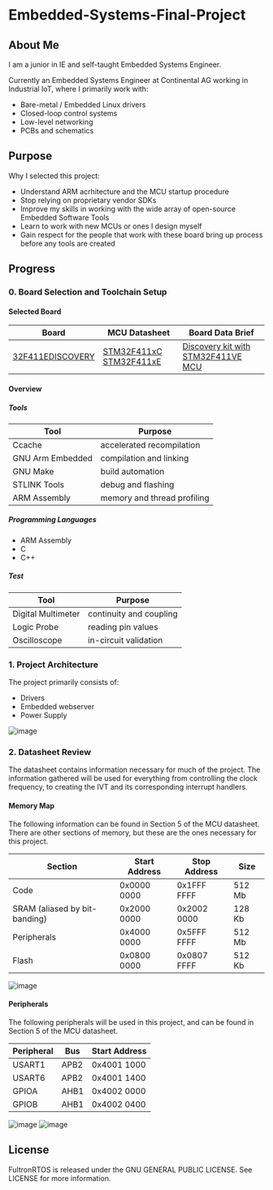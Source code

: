# Embedded-Systems-Final-Project

## About Me

I am a junior in IE and self-taught Embedded Systems Engineer.

Currently an Embedded Systems Engineer at Continental AG working in Industrial IoT, where I primarily work with:
- Bare-metal / Embedded Linux drivers
- Closed-loop control systems
- Low-level networking
- PCBs and schematics

## Purpose

Why I selected this project:
- Understand ARM acrhitecture and the MCU startup procedure
- Stop relying on proprietary vendor SDKs
- Improve my skills in working with the wide array of open-source Embedded Software Tools 
- Learn to work with new MCUs or ones I design myself
- Gain respect for the people that work with these board bring up process before any tools are created

## Progress

### 0. Board Selection and Toolchain Setup

#### Selected Board
| Board | MCU Datasheet | Board Data Brief |
| ----- | ------------- | --------------- |
| [32F411EDISCOVERY](https://www.st.com/en/evaluation-tools/32f411ediscovery.html) | [STM32F411xC STM32F411xE](https://www.digikey.ch/htmldatasheets/production/1776125/0/0/1/stm32f411xc-stm32f411xe.html) | [Discovery kit with STM32F411VE MCU](https://www.st.com/resource/en/data_brief/32f411ediscovery.pdf) |

#### Overview

##### Tools
| Tool | Purpose |
| ---- | ------- |
| Ccache | accelerated recompilation |
| GNU Arm Embedded | compilation and linking |
| GNU Make | build automation |
| STLINK Tools | debug and flashing |
| ARM Assembly | memory and thread profiling |

##### Programming Languages
- ARM Assembly
- C
- C++

##### Test
| Tool | Purpose |
| ---- | ------- |
| Digital Multimeter | continuity and coupling |
| Logic Probe | reading pin values |
| Oscilloscope | in-circuit validation |

### 1. Project Architecture

The project primarily consists of:
- Drivers
- Embedded webserver
- Power Supply

![image](https://user-images.githubusercontent.com/65039828/234351505-14eef787-66e9-48a5-9525-9acca3ce7cdf.png)


### 2. Datasheet Review

The datasheet contains information necessary for much of the project. The information gathered will be used for everything from controlling the clock frequency, to creating the IVT and its corresponding interrupt handlers.

#### Memory Map

The following information can be found in Section 5 of the MCU datasheet. There are other sections of memory, but these are the ones necessary for this project.

| Section | Start Address | Stop Address | Size |
| ------- | ------------- | ------------ | ---- |
| Code | 0x0000 0000 | 0x1FFF FFFF | 512 Mb |
| SRAM (aliased by bit-banding) | 0x2000 0000 | 0x2002 0000 | 128 Kb | 
| Peripherals | 0x4000 0000 | 0x5FFF FFFF | 512 Mb |
| Flash | 0x0800 0000 | 0x0807 FFFF | 512 Kb |

![image](https://user-images.githubusercontent.com/65039828/234352358-77d14d8d-fff4-468e-934a-d594a478757a.png)


#### Peripherals

The following peripherals will be used in this project, and can be found in Section 5 of the MCU datasheet.

| Peripheral | Bus | Start Address |
| ------- | --- | ------------- |
| USART1 | APB2 | 0x4001 1000 |
| USART6 | APB2 | 0x4001 1400 |
| GPIOA | AHB1 | 0x4002 0000 |
| GPIOB | AHB1 | 0x4002 0400 |

![image](https://user-images.githubusercontent.com/65039828/234352876-be59c644-599e-4c1d-8aed-e0c7dc799e27.png)
![image](https://user-images.githubusercontent.com/65039828/234352912-b0416102-61a5-4808-b50c-3b63b30cb664.png)



## License

FultronRTOS is released under the GNU GENERAL PUBLIC LICENSE. See LICENSE for more information.
